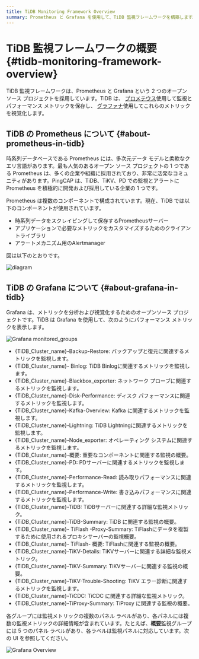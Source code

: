 ```yaml
---
title: TiDB Monitoring Framework Overview
summary: Prometheus と Grafana を使用して、TiDB 監視フレームワークを構築します。
---
```


# TiDB 監視フレームワークの概要 {#tidb-monitoring-framework-overview}

TiDB 監視フレームワークは、Prometheus と Grafana という 2 つのオープン ソース プロジェクトを採用しています。TiDB は、 [プロメテウス](https://prometheus.io)使用して監視とパフォーマンス メトリックを保存し、 [グラファナ](https://grafana.com/grafana)使用してこれらのメトリックを視覚化します。

## TiDB の Prometheus について {#about-prometheus-in-tidb}

時系列データベースである Prometheus には、多次元データ モデルと柔軟なクエリ言語があります。最も人気のあるオープン ソース プロジェクトの 1 つである Prometheus は、多くの企業や組織に採用されており、非常に活発なコミュニティがあります。PingCAP は、TiDB、TiKV、PD での監視とアラートに Prometheus を積極的に開発および採用している企業の 1 つです。

Prometheus は複数のコンポーネントで構成されています。現在、TiDB では以下のコンポーネントが使用されています。

-   時系列データをスクレイピングして保存するPrometheusサーバー
-   アプリケーションで必要なメトリックをカスタマイズするためのクライアントライブラリ
-   アラートメカニズム用のAlertmanager

図は以下のとおりです。

![diagram](/media/prometheus-in-tidb.png)

## TiDB の Grafana について {#about-grafana-in-tidb}

Grafana は、メトリックを分析および視覚化するためのオープンソース プロジェクトです。TiDB は Grafana を使用して、次のようにパフォーマンス メトリックを表示します。

![Grafana monitored\_groups](/media/grafana-monitored-groups.png)

-   {TiDB_Cluster_name}-Backup-Restore: バックアップと復元に関連するメトリックを監視します。
-   {TiDB_Cluster_name}- Binlog: TiDB Binlogに関連するメトリックを監視します。
-   {TiDB_Cluster_name}-Blackbox_exporter: ネットワーク プローブに関連するメトリックを監視します。
-   {TiDB_Cluster_name}-Disk-Performance: ディスク パフォーマンスに関連するメトリックを監視します。
-   {TiDB_Cluster_name}-Kafka-Overview: Kafka に関連するメトリックを監視します。
-   {TiDB_Cluster_name}-Lightning: TiDB Lightningに関連するメトリックを監視します。
-   {TiDB_Cluster_name}-Node_exporter: オペレーティング システムに関連するメトリックを監視します。
-   {TiDB_Cluster_name}-概要: 重要なコンポーネントに関連する監視の概要。
-   {TiDB_Cluster_name}-PD: PDサーバーに関連するメトリックを監視します。
-   {TiDB_Cluster_name}-Performance-Read: 読み取りパフォーマンスに関連するメトリックを監視します。
-   {TiDB_Cluster_name}-Performance-Write: 書き込みパフォーマンスに関連するメトリックを監視します。
-   {TiDB_Cluster_name}-TiDB: TiDBサーバーに関連する詳細な監視メトリック。
-   {TiDB_Cluster_name}-TiDB-Summary: TiDB に関連する監視の概要。
-   {TiDB_Cluster_name}- TiFlash -Proxy-Summary: TiFlashにデータを複製するために使用されるプロキシサーバーの監視概要。
-   {TiDB_Cluster_name}- TiFlash- 概要: TiFlashに関連する監視の概要。
-   {TiDB_Cluster_name}-TiKV-Details: TiKVサーバーに関連する詳細な監視メトリック。
-   {TiDB_Cluster_name}-TiKV-Summary: TiKVサーバーに関連する監視の概要。
-   {TiDB_Cluster_name}-TiKV-Trouble-Shooting: TiKV エラー診断に関連するメトリックを監視します。
-   {TiDB_Cluster_name}-TiCDC: TiCDC に関連する詳細な監視メトリック。
-   {TiDB_Cluster_name}-TiProxy-Summary: TiProxy に関連する監視の概要。

各グループには監視メトリックの複数のパネル ラベルがあり、各パネルには複数の監視メトリックの詳細情報が含まれています。たとえば、**概要**監視グループには 5 つのパネル ラベルがあり、各ラベルは監視パネルに対応しています。次の UI を参照してください。

![Grafana Overview](/media/grafana-monitor-overview.png)
